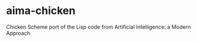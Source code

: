 aima-chicken
============

Chicken Scheme port of the Lisp code from Artificial Intelligence: a Modern Approach